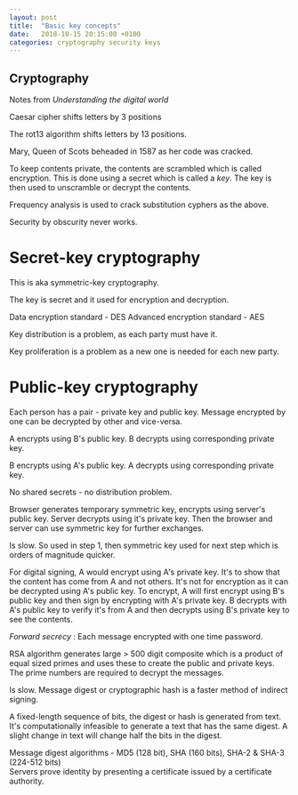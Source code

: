 ```yaml
---
layout: post
title:  "Basic key concepts"
date:   2018-10-15 20:15:00 +0100
categories: cryptography security keys
---
```


## Cryptography 

Notes from _Understanding the digital world_

Caesar cipher shifts letters by 3 positions

The rot13 algorithm shifts letters by 13 positions.

Mary, Queen of Scots beheaded in 1587 as her code was cracked.

To keep contents private, the contents are scrambled which is called encryption. This is done using a secret which is called a _key_. The key is then used to unscramble or decrypt the contents.

Frequency analysis is used to crack substitution cyphers as the above.

Security by obscurity never works.

# Secret-key cryptography 

This is aka symmetric-key cryptography. 

The key is secret and it used for encryption and decryption. 

Data encryption standard - DES
Advanced encryption standard - AES 

Key distribution is a problem, as each party must have it.

Key proliferation is a problem as a new one is needed for each new party.


# Public-key cryptography

Each person has a pair - private key and public key. Message encrypted by one can be decrypted by other and vice-versa.

A encrypts using B's public key. B decrypts using corresponding private key.

B encrypts using A's public key. A decrypts using corresponding private key.

No shared secrets - no distribution problem.

Browser generates temporary symmetric key, encrypts using server's public key. Server decrypts using it's private key. Then the browser and server can use symmetric key for further exchanges.

Is slow. So used in step 1, then symmetric key used for next step which is orders of magnitude quicker.

For digital signing, A would encrypt using A's private key. It's to show that the content has come from A and not others. It's not for encryption as it can be decrypted using A's public key. To encrypt, A will first encrypt using B's public key and then sign by encrypting with A's private key. B decrypts with A's public key to verify it's from A and then decrypts using B's private key to see the contents.

_Forward secrecy_ : Each message encrypted with one time password. 

RSA algorithm generates large > 500 digit composite which is a product of equal sized primes and uses these to create the public and private keys. The prime numbers are required to decrypt the messages.  

Is slow. Message digest or cryptographic hash is a faster method of indirect signing.

A fixed-length sequence of bits, the digest or hash is generated from text. It's computationally infeasible to generate a text that has the same digest. A slight change in text will change half the bits in the digest.

Message digest algorithms - MD5 (128 bit), SHA (160 bits), SHA-2 & SHA-3 (224-512 bits)   
Servers prove identity by presenting a certificate issued by a certificate authority.










